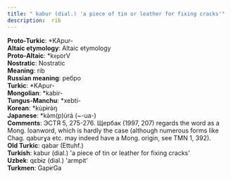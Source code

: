 ```yaml
---
title: " kabur (dial.) 'a piece of tin or leather for fixing cracks'"
description:  rib
---
```


<strong>Proto-Turkic</strong>:  *KApur-<br>
<strong>Altaic etymology</strong>:  Altaic etymology<br>
<strong> Proto-Altaic</strong>:  *k`ep`orV<br>
<strong>Nostratic</strong>:  Nostratic<br>
<strong>Meaning</strong>:  rib<br>
<strong>Russian meaning</strong>:  ребро<br>
<strong>Turkic</strong>:  *KApur-<br>
<strong>Mongolian</strong>:  *kabir-<br>
<strong>Tungus-Manchu</strong>:  *xebti-<br>
<strong>Korean</strong>:  *kùpɨ̀rǝ̀ŋ<br>
<strong>Japanese</strong>:  *kǝ̀m(p)ùrá (~-ua-)<br>
<strong>Comments</strong>:  ЭСТЯ 5, 275-276. Щербак (1997, 207) regards the word as a Mong. loanword, which is hardly the case (although numerous forms like Chag. qaburɣa etc. may indeed have a Mong. origin, see TMN 1, 392).<br>
<strong>Old Turkic</strong>:  qabar (Ettuhf.)<br>
<strong>Turkish</strong>:  kabur (dial.) 'a piece of tin or leather for fixing cracks'<br>
<strong>Uzbek</strong>:  qɛbɨz (dial.) 'armpit'<br>
<strong>Turkmen</strong>:  GapɨrGa<br>


